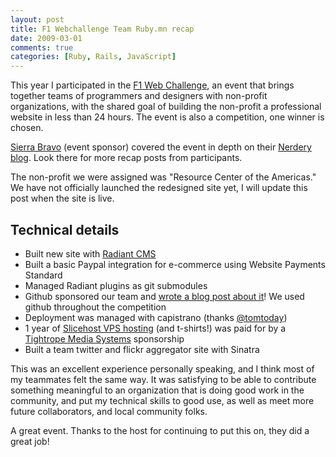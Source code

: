 ```yaml
---
layout: post
title: F1 Webchallenge Team Ruby.mn recap
date: 2009-03-01
comments: true
categories: [Ruby, Rails, JavaScript]
---
```


This year I participated in the [F1 Web Challenge](http://f1webchallenge.com/), an event that brings together teams of programmers and designers with non-profit organizations, with the shared goal of building the non-profit a professional website in less than 24 hours. The event is also a competition, one winner is chosen.

[Sierra Bravo](http://www.sierra-bravo.com/) (event sponsor) covered the event in depth on their [Nerdery blog](http://blog.nerdery.com/tag/webchallenge/). Look there for more recap posts from participants.

The non-profit we were assigned was "Resource Center of the Americas." We have not officially launched the redesigned site yet, I will update this post when the site is live.

Technical details
----
 - Built new site with [Radiant CMS](http://radiantcms.org/)
 - Built a basic Paypal integration for e-commerce using Website Payments Standard	
 - Managed Radiant plugins as git submodules
 - Github sponsored our team and [wrote a blog post about it](http://github.com/blog/364-f1-web-challenge)! We used github throughout the competition
 - Deployment was managed with capistrano (thanks [@tomtoday](http://twitter.com/tomtoday))
 - 1 year of [Slicehost VPS hosting](http://www.slicehost.com/) (and t-shirts!) was paid for by a [Tightrope Media Systems](http://www.trms.com/) sponsorship
 - Built a team twitter and flickr aggregator site with Sinatra
 
This was an excellent experience personally speaking, and I think most of my teammates felt the same way. It was satisfying to be able to contribute something meaningful to an organization that is doing good work in the community, and put my technical skills to good use, as well as meet more future collaborators, and local community folks.

A great event. Thanks to the host for continuing to put this on, they did a great job!
